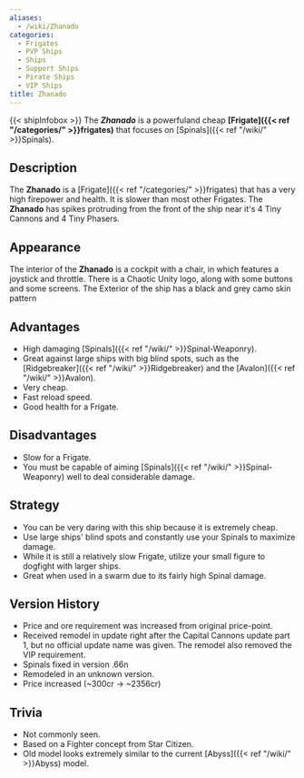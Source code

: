 ```yaml
---
aliases:
  - /wiki/Zhanado
categories:
  - Frigates
  - PVP Ships
  - Ships
  - Support Ships
  - Pirate Ships
  - VIP Ships
title: Zhanado
---
```


{{< shipInfobox >}} The **_Zhanado_** is a powerfuland cheap **[Frigate]({{< ref "/categories/" >}}frigates)** that focuses on [Spinals]({{< ref "/wiki/" >}}Spinals).

## Description

The **Zhanado** is a [Frigate]({{< ref "/categories/" >}}frigates) that has a very high firepower and health. It is slower than most other Frigates. The **Zhanado** has spikes protruding from the front of the ship near it's 4 Tiny Cannons and 4 Tiny Phasers.

## Appearance

The interior of the **Zhanado** is a cockpit with a chair, in which features a joystick and throttle. There is a Chaotic Unity logo, along with some buttons and some screens. The Exterior of the ship has a black and grey camo skin pattern

## Advantages

- High damaging [Spinals]({{< ref "/wiki/" >}}Spinal-Weaponry).
- Great against large ships with big blind spots, such as the [Ridgebreaker]({{< ref "/wiki/" >}}Ridgebreaker) and the [Avalon]({{< ref "/wiki/" >}}Avalon).
- Very cheap.
- Fast reload speed.
- Good health for a Frigate.

## Disadvantages

- Slow for a Frigate.
- You must be capable of aiming [Spinals]({{< ref "/wiki/" >}}Spinal-Weaponry) well to deal considerable damage.

## Strategy

- You can be very daring with this ship because it is extremely cheap.
- Use large ships' blind spots and constantly use your Spinals to maximize damage.
- While it is still a relatively slow Frigate, utilize your small figure to dogfight with larger ships.
- Great when used in a swarm due to its fairly high Spinal damage.

## Version History

- Price and ore requirement was increased from original price-point.
- Received remodel in update right after the Capital Cannons update part 1, but no official update name was given. The remodel also removed the VIP requirement.
- Spinals fixed in version .66n
- Remodeled in an unknown version.
- Price increased (~300cr -> ~2356cr)

## Trivia

- Not commonly seen.
- Based on a Fighter concept from Star Citizen.
- Old model looks extremely similar to the current [Abyss]({{< ref "/wiki/" >}}Abyss) model.
